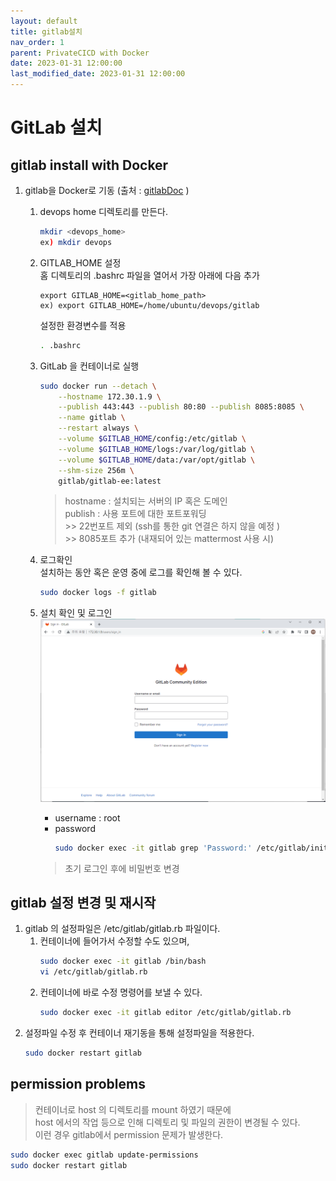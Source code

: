 ```yaml
---
layout: default
title: gitlab설치
nav_order: 1
parent: PrivateCICD with Docker
date: 2023-01-31 12:00:00
last_modified_date: 2023-01-31 12:00:00
---
```


# GitLab 설치   

## gitlab install with Docker

1. gitlab을 Docker로 기동 (출처 : [gitlabDoc][gitlab doc docker]  )

   [gitlab doc docker]: https://docs.gitlab.com/ee/install/docker.html "Gitlab Docker"   

    1. devops home 디렉토리를 만든다. 
        ```sh
        mkdir <devops_home>
        ex) mkdir devops
        ``` 
    2. GITLAB_HOME 설정   
        홈 디렉토리의 .bashrc 파일을 열어서 가장 아래에 다음 추가   
        ```
        export GITLAB_HOME=<gitlab_home_path>
        ex) export GITLAB_HOME=/home/ubuntu/devops/gitlab
        ```
        

        설정한 환경변수를 적용   
        ```sh
        . .bashrc
        ```

    3. GitLab 을 컨테이너로 실행   
        ```sh
        sudo docker run --detach \
            --hostname 172.30.1.9 \
            --publish 443:443 --publish 80:80 --publish 8085:8085 \
            --name gitlab \
            --restart always \
            --volume $GITLAB_HOME/config:/etc/gitlab \
            --volume $GITLAB_HOME/logs:/var/log/gitlab \
            --volume $GITLAB_HOME/data:/var/opt/gitlab \
            --shm-size 256m \
            gitlab/gitlab-ee:latest
        ```
        > hostname : 설치되는 서버의 IP 혹은 도메인   
        > publish : 사용 포트에 대한 포트포워딩   
            >> 22번포트 제외 (ssh를 통한 git 연결은 하지 않을 예정 )   
            >> 8085포트 추가 (내재되어 있는 mattermost 사용 시)

    4. 로그확인   
        설치하는 동안 혹은 운영 중에 로그를 확인해 볼 수 있다.    
        ```sh
        sudo docker logs -f gitlab
        ```

    5. 설치 확인 및 로그인   
        ![gitlab 설치](../image/PrivateCICD/gitlab1.png)   

        * username : root
        * password
            ```sh
            sudo docker exec -it gitlab grep 'Password:' /etc/gitlab/initial_root_password
            ```
        
        > 초기 로그인 후에 비밀번호 변경   

## gitlab 설정 변경 및 재시작   
1. gitlab 의 설정파일은 /etc/gitlab/gitlab.rb 파일이다.   
    1. 컨테이너에 들어가서 수정할 수도 있으며, 
        ```sh
        sudo docker exec -it gitlab /bin/bash
        vi /etc/gitlab/gitlab.rb
        ```
    2. 컨테이너에 바로 수정 명령어를 보낼 수 있다. 
        ```sh
        sudo docker exec -it gitlab editor /etc/gitlab/gitlab.rb
        ```
2. 설정파일 수정 후 컨테이너 재기동을 통해 설정파일을 적용한다.   
    ```sh
    sudo docker restart gitlab
    ```


## permission problems   
> 컨테이너로 host 의 디렉토리를 mount 하였기 때문에   
> host 에서의 작업 등으로 인해 디렉토리 및 파일의 권한이 변경될 수 있다.    
> 이런 경우 gitlab에서 permission 문제가 발생한다.    

```sh
sudo docker exec gitlab update-permissions
sudo docker restart gitlab
```